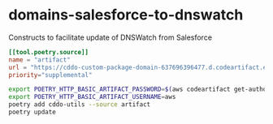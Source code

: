 # domains-salesforce-to-dnswatch
Constructs to facilitate update of DNSWatch from Salesforce
```toml
[[tool.poetry.source]]
name = "artifact"
url = "https://cddo-custom-package-domain-637696396477.d.codeartifact.eu-north-1.amazonaws.com/pypi/cddo-utils/simple"
priority="supplemental"
```

```bash
export POETRY_HTTP_BASIC_ARTIFACT_PASSWORD=$(aws codeartifact get-authorization-token --domain cddo --query authorizationToken --output text --profile sb)
export POETRY_HTTP_BASIC_ARTIFACT_USERNAME=aws
poetry add cddo-utils --source artifact
poetry update
```
